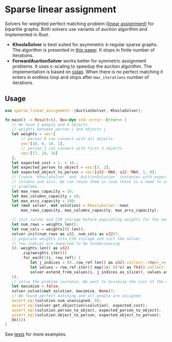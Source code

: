 # Sparse linear assignment

Solvers for weighted perfect matching problem ([linear assignment](https://en.wikipedia.org/wiki/Assignment_problem)) for bipartite graphs. Both solvers use variants of auction algorithm and implemented in Rust.

   * **KhoslaSolver** is best suited for asymmetric k-regular sparse graphs. The algorithm is presented in [this paper](https://arxiv.org/pdf/2101.07155.pdf). It stops in finite number of iterations.
   * **ForwardAuctionSolver** works better for symmetric assignment problems. It uses ε-scaling to speedup the auction algorithm. The implementation is based on [sslap](https://github.com/OllieBoyne/sslap). When there is no perfect matching it enters in endless loop and stops after `max_iterations` number of iterations.

## Usage
```rust
use sparse_linear_assignment::{AuctionSolver, KhoslaSolver};

fn main() -> Result<(), Box<dyn std::error::Error>> {
   // We have 2 people and 4 objects
   // weights between person i and objects j
   let weights = vec![
       // person 0 can connect with all objects
       vec![10, 6, 14, 1],
       // person 1 can connect with first 3 objects
       vec![17, 18, 16]
   ];
   let expected_cost = 1. + 16.;
   let expected_person_to_object = vec![3, 2];
   let expected_object_to_person = vec![u32::MAX, u32::MAX, 1, 0];
   // Create `KhoslaSolver` and `AuctionSolution` instances with expected capacity of rows,
   // columns and arcs. We can reuse them in case there is a need to solve multiple assignment
   // problems.
   let max_rows_capacity = 10;
   let max_columns_capacity = 10;
   let max_arcs_capacity = 100;
   let (mut solver, mut solution) = KhoslaSolver::new(
       max_rows_capacity, max_columns_capacity, max_arcs_capacity);

   // init solver and CSR storage before populating weights for the next problem instance
   let num_rows = weights.len();
   let num_cols = weights[0].len();
   solver.init(num_rows as u32, num_cols as u32)?;
   // populate weights into CSR storage and init the solver
   // row indices are expected to be nondecreasing
   (0..weights.len() as u32)
       .zip(weights.iter())
       .for_each(|(i, row_ref)| {
           let j_indices = (0..row_ref.len() as u32).collect::<Vec<_>>();
           let values = row_ref.iter().map(|v| ((*v) as f64)).collect::<Vec<_>>();
           solver.extend_from_values(i, j_indices.as_slice(), values.as_slice()).unwrap();
   });
   // solve the problem instance. We want to minimize the cost of the assignment.
   let maximize = false;
   solver.solve(&mut solution, maximize, None)?;
   // We found perfect matching and all people are assigned
   assert_eq!(solution.num_unassigned, 0);
   assert_eq!(solver.get_objective(&solution), expected_cost);
   assert_eq!(solution.person_to_object, expected_person_to_object);
   assert_eq!(solution.object_to_person, expected_object_to_person);
   Ok(())
}
```
See [tests](./src/solver.rs#L261) for more examples.
